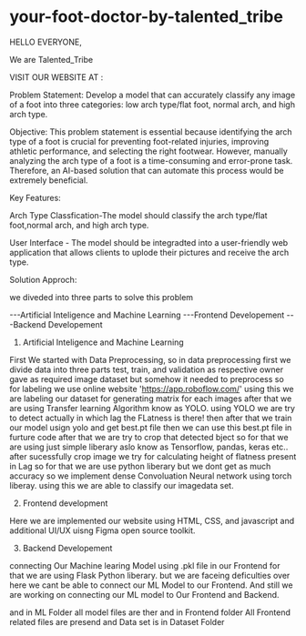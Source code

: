 # your-foot-doctor-by-talented_tribe

HELLO EVERYONE, 

We are Talented_Tribe

VISIT OUR WEBSITE AT :

Problem Statement: 
Develop a model that can accurately classify any image of a foot into three categories:
low arch type/flat foot, normal arch, and high arch type.

Objective:
This problem statement is essential because identifying the arch type of a foot
is crucial for preventing foot-related injuries, improving athletic performance,
and selecting the right footwear. However, manually analyzing the arch type of
a foot is a time-consuming and error-prone task. Therefore, an AI-based
solution that can automate this process would be extremely beneficial.

Key Features:

Arch Type Classfication-The model should classify the arch type/flat foot,normal arch, and high arch type.

User Interface - The model should be integradted into a user-friendly web application that allows clients to uplode their pictures and receive the arch type.

Solution Approch: 

we diveded into three parts to solve this problem 

---Artificial Inteligence and Machine Learning 
---Frontend Developement
---Backend Developement

1) Artificial Inteligence and Machine Learning 

First We started with Data Preprocessing, so in data preprocessing first we divide data into three parts test, train, and validation as respective owner gave as required image dataset but somehow it needed to preprocess
so for labeling we use online website 'https://app.roboflow.com/' using this we are labeling our dataset for generating matrix for each images after that we are using Transfer learning Algorithm know as YOLO. using YOLO 
we are try to detect actually in which lag the FLatness is there! then after that we train our model usign yolo and get best.pt file then we can use this best.pt file in furture code after that we are try to crop that detected 
bject so for that we are using just simple liberary aslo know as Tensorflow, pandas, keras etc.. after sucessfully crop image we try for calculating height of flatness present in Lag so for that we are use python liberary
but we dont get as much accuracy so we implement dense Convoluation Neural network using torch liberay. using this we are able to classify our imagedata set.

2) Frontend development 

Here we are implemented our website using HTML, CSS, and javascript and additional UI/UX uisng Figma open source toolkit.

3) Backend Developement 

connecting Our Machine learing Model using .pkl file in our Frontend for that we are using Flask Python liberary. but we are faceing deficulties over here we cant be able to connect our ML Model to our Frontend.
And still we are working on connecting our ML model to Our Frontend and Backend.


and in ML Folder all model files are ther and in Frontend folder All Frontend related files are presend and Data set is in Dataset Folder
